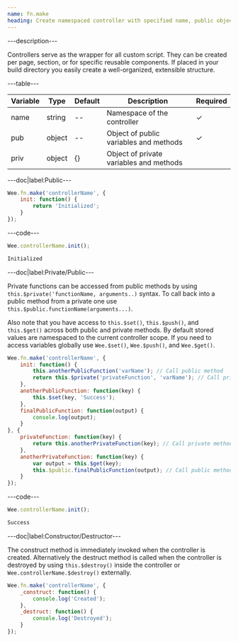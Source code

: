 ```yaml
---
name: fn.make
heading: Create namespaced controller with specified name, public object, and optional private object
---
```


---description---

Controllers serve as the wrapper for all custom script. They can be created per page, section, or for specific reusable components. If placed in your build directory you easily create a well-organized, extensible structure.

---table---

| Variable | Type   | Default | Description                             | Required |
| -------- | ------ | ------- | --------------------------------------- | -------- |
| name     | string | --      | Namespace of the controller             | &#10003; |
| pub      | object | --      | Object of public variables and methods  | &#10003; |
| priv     | object | {}      | Object of private variables and methods |          |

---doc|label:Public---

```javascript
Wee.fn.make('controllerName', {
	init: function() {
		return 'Initialized';
	}
});
```

---code---

```javascript
Wee.controllerName.init();
```

```javascript
Initialized
```

---doc|label:Private/Public---

Private functions can be accessed from public methods by using ```this.$private('functionName, arguments..)``` syntax. To call back into a public method from a private one use ```this.$public.functionName(arguments...)```.

Also note that you have access to ```this.$set()```, ```this.$push()```, and ```this.$get()``` across both public and private methods. By default stored values are namespaced to the current controller scope. If you need to access variables globally use ```Wee.$set()```, ```Wee.$push()```, and ```Wee.$get()```.

```javascript
Wee.fn.make('controllerName', {
	init: function() {
		this.anotherPublicFunction('varName'); // Call public method
		return this.$private('privateFunction', 'varName'); // Call private method
	},
	anotherPublicFunction: function(key) {
		this.$set(key, 'Success');
	},
	finalPublicFunction: function(output) {
		console.log(output);
	}
}, {
	privateFunction: function(key) {
		return this.anotherPrivateFunction(key); // Call private method
	},
	anotherPrivateFunction: function(key) {
		var output = this.$get(key);
		this.$public.finalPublicFunction(output); // Call public method
	}
});
```

---code---

```javascript
Wee.controllerName.init();
```

```javascript
Success
```

---doc|label:Constructor/Destructor---

The construct method is immediately invoked when the controller is created. Alternatively the destruct method is called when the controller is destroyed by using ```this.$destroy()``` inside the controller or ```Wee.controllerName.$destroy()``` externally.

```javascript
Wee.fn.make('controllerName', {
	_construct: function() {
		console.log('Created');
	},
	_destruct: function() {
		console.log('Destroyed');
	}
});
```